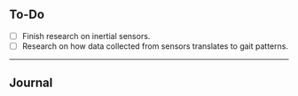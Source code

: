 ## To-Do

- [ ] Finish research on inertial sensors.
- [ ] Research on how data collected from sensors translates to gait patterns. 

----
## Journal

